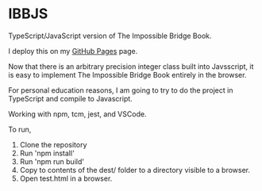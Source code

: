 # IBBJS
TypeScript/JavaScript version of The Impossible Bridge Book.

I deploy this on my [GitHub Pages](https://thomasoa.github.io/impossible/index.html) page.

Now that there is an arbitrary precision integer class built into Javsscript,
it is easy to implement The Impossible Bridge Book entirely in the browser.

For personal education reasons, I am going to try to do the project in TypeScript and compile to Javascript. 

Working with npm, tcm, jest, and VSCode.

To run, 

   1. Clone the repository
   2. Run 'npm install' 
   3. Run 'npm run build'
   4. Copy to contents of the dest/ folder to a directory visible to a browser.
   5. Open test.html in a browser.
